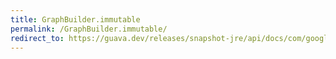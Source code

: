 ```yaml
---
title: GraphBuilder.immutable
permalink: /GraphBuilder.immutable/
redirect_to: https://guava.dev/releases/snapshot-jre/api/docs/com/google/common/graph/GraphBuilder.html#immutable--
---
```

